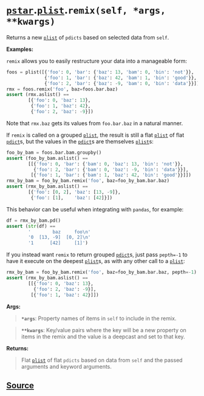 # [`pstar`](./pstar.md).[`plist`](./pstar_plist.md).`remix(self, *args, **kwargs)`

Returns a new [`plist`](./pstar_plist.md) of `pdicts` based on selected data from `self`.

**Examples:**

`remix` allows you to easily restructure your data into a manageable form:
```python
foos = plist([{'foo': 0, 'bar': {'baz': 13, 'bam': 0, 'bin': 'not'}},
              {'foo': 1, 'bar': {'baz': 42, 'bam': 1, 'bin': 'good'}},
              {'foo': 2, 'bar': {'baz': -9, 'bam': 0, 'bin': 'data'}}])
rmx = foos.remix('foo', baz=foos.bar.baz)
assert (rmx.aslist() ==
        [{'foo': 0, 'baz': 13},
         {'foo': 1, 'baz': 42},
         {'foo': 2, 'baz': -9}])
```
Note that `rmx.baz` gets its values from `foo.bar.baz` in a natural manner.

If `remix` is called on a grouped [`plist`](./pstar_plist.md), the result is still a flat [`plist`](./pstar_plist.md)
of flat [`pdict`](./pstar_pdict.md)s, but the values in the [`pdict`](./pstar_pdict.md)s are themselves [`plist`](./pstar_plist.md)s:
```python
foo_by_bam = foos.bar.bam.groupby()
assert (foo_by_bam.aslist() ==
        [[{'foo': 0, 'bar': {'bam': 0, 'baz': 13, 'bin': 'not'}},
          {'foo': 2, 'bar': {'bam': 0, 'baz': -9, 'bin': 'data'}}],
         [{'foo': 1, 'bar': {'bam': 1, 'baz': 42, 'bin': 'good'}}]])
rmx_by_bam = foo_by_bam.remix('foo', baz=foo_by_bam.bar.baz)
assert (rmx_by_bam.aslist() ==
        [{'foo': [0, 2], 'baz': [13, -9]},
         {'foo': [1],    'baz': [42]}])
```

This behavior can be useful when integrating with `pandas`, for example:
```python
df = rmx_by_bam.pd()
assert (str(df) ==
        '        baz     foo\n'
        '0  [13, -9]  [0, 2]\n'
        '1      [42]     [1]')
```

If you instead want `remix` to return grouped [`pdict`](./pstar_pdict.md)s, just pass `pepth=-1`
to have it execute on the deepest [`plist`](./pstar_plist.md)s, as with any other call to a [`plist`](./pstar_plist.md):
```python
rmx_by_bam = foo_by_bam.remix('foo', baz=foo_by_bam.bar.baz, pepth=-1)
assert (rmx_by_bam.aslist() ==
        [[{'foo': 0, 'baz': 13},
          {'foo': 2, 'baz': -9}],
         [{'foo': 1, 'baz': 42}]])
```

**Args:**

>    **`*args`**: Property names of items in `self` to include in the remix.

>    **`**kwargs`**: Key/value pairs where the key will be a new property on items in
>              the remix and the value is a deepcast and set to that key.

**Returns:**

>    Flat [`plist`](./pstar_plist.md) of flat `pdicts` based on data from `self` and the passed
>    arguments and keyword arguments.



## [Source](../pstar/pstar.py#L4879-L4953)